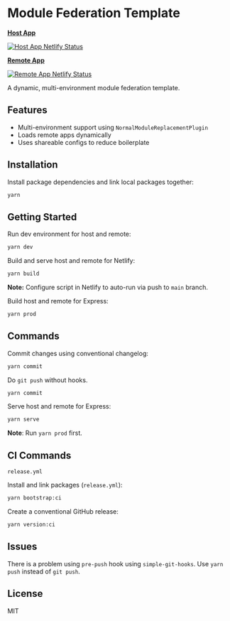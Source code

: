 # Module Federation Template

**[Host App](https://module-federation-template-host.netlify.app)**

[![Host App Netlify Status](https://api.netlify.com/api/v1/badges/dd3fd5c7-0168-4cd7-a56a-673503681f86/deploy-status)](https://app.netlify.com/sites/module-federation-template-host/deploys)

**[Remote App](https://module-federation-template-remote.netlify.app)**

[![Remote App Netlify Status](https://api.netlify.com/api/v1/badges/5ba4ad1f-811d-493f-8030-92e9ba296a43/deploy-status)](https://app.netlify.com/sites/module-federation-template-remote/deploys)

A dynamic, multi-environment module federation template.

## Features

- Multi-environment support using `NormalModuleReplacementPlugin`
- Loads remote apps dynamically
- Uses shareable configs to reduce boilerplate

## Installation

Install package dependencies and link local packages together:

```bash
yarn
```

## Getting Started

Run dev environment for host and remote:

```bash
yarn dev
```

Build and serve host and remote for Netlify:

```bash
yarn build
```

**Note:** Configure script in Netlify to auto-run via push to `main` branch.

Build host and remote for Express:

```bash
yarn prod
```

## Commands

Commit changes using conventional changelog:

```bash
yarn commit
```

Do `git push` without hooks.

```bash
yarn commit
```

Serve host and remote for Express:

```bash
yarn serve
```

**Note**: Run `yarn prod` first.

## CI Commands

`release.yml`

Install and link packages (`release.yml`):

```bash
yarn bootstrap:ci
```

Create a conventional GitHub release:

```bash
yarn version:ci
```

## Issues

There is a problem using `pre-push` hook using `simple-git-hooks`. Use `yarn push` instead of `git push`.

## License

MIT

